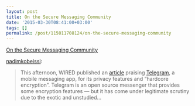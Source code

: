 ```yaml
---
layout: post
title: On the Secure Messaging Community
date: '2015-03-30T08:41:00+03:00'
tags: []
permalink: /post/115011708124/on-the-secure-messaging-community
---
```

[On the Secure Messaging Community](http://blog.nadim.computer/post/114970275623/on-the-secure-messaging-community)  

[nadimkobeissi](http://blog.nadim.computer/post/114970275623/on-the-secure-messaging-community):

> This afternoon, WIRED published an [article](http://www.wired.co.uk/magazine/archive/2015/03/features/messaging-apps) praising [Telegram](http://www.wired.co.uk/magazine/archive/2015/03/features/messaging-apps), a mobile messaging app, for its privacy features and “hardcore encryption”. Telegram is an open source messenger that provides some encryption features — but it has come under legitimate scrutiny due to the exotic and unstudied…

